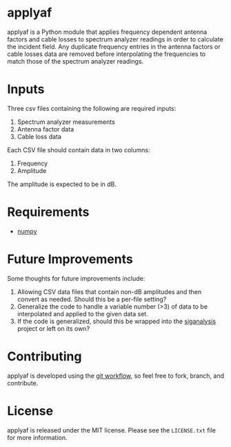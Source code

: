 # applyaf

applyaf is a Python module that applies frequency dependent antenna
factors and cable losses to spectrum analyzer readings in order to
calculate the incident field. Any duplicate frequency entries in the
antenna factors or cable losses data are removed before interpolating
the frequencies to match those of the spectrum analyzer readings.

# Inputs

Three csv files containing the following are required inputs:

1. Spectrum analyzer measurements
2. Antenna factor data
3. Cable loss data

Each CSV file should contain data in two columns:

1. Frequency
2. Amplitude

The amplitude is expected to be in dB.
 
# Requirements

* [numpy][]

# Future Improvements

Some thoughts for future improvements include:

1. Allowing CSV data files that contain non-dB amplitudes and then
convert as needed. Should this be a per-file setting?
2. Generalize the code to handle a variable number (>3) of data to be
interpolated and applied to the given data set.
3. If the code is generalized, should this be wrapped into the
[siganalysis] project or left on its own?

# Contributing

applyaf is developed using the [git workflow], so feel free to fork,
branch, and contribute.

# License

applyaf is released under the MIT license. Please see the `LICENSE.txt`
file for more information.

[numpy]: http://www.numpy.org
[siganalysis]: https://github.com/questrail/siganalysis
[git workflow]: http://nvie.com/posts/a-successful-git-branching-model/
